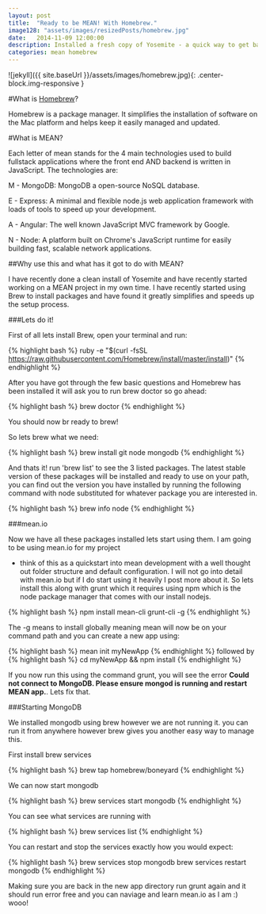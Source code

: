 ```yaml
---
layout: post
title:  "Ready to be MEAN! With Homebrew."
image128: "assets/images/resizedPosts/homebrew.jpg"
date:   2014-11-09 12:00:00
description: Installed a fresh copy of Yosemite - a quick way to get back running with Homebrew
categories: mean homebrew
---
```


![jekyll]({{ site.baseUrl }}/assets/images/homebrew.jpg){: .center-block.img-responsive }

#What is [Homebrew]?

Homebrew is a package manager. It simplifies the installation of software on the Mac platform and helps keep it easily managed and updated.

#What is MEAN?

Each letter of mean stands for the 4 main technologies used to build fullstack applications where the front end AND backend is written in JavaScript.
The technologies are:

M - MongoDB: MongoDB a open-source NoSQL database.

E - Express: A minimal and flexible node.js web application framework with loads of tools to speed up your development.

A - Angular: The well known JavaScript MVC framework by Google.

N - Node: A platform built on Chrome's JavaScript runtime for easily building fast, scalable network applications.

##Why use this and what has it got to do with MEAN?

I have recently done a clean install of Yosemite and have recently started working on a MEAN project in my own time.
I have recently started using Brew to install packages and have found it greatly simplifies and speeds up the setup process.

###Lets do it!

First of all lets install Brew, open your terminal and run:

{% highlight bash %}
ruby -e "$(curl -fsSL https://raw.githubusercontent.com/Homebrew/install/master/install)"
{% endhighlight %}

After you have got through the few basic questions and Homebrew has been installed it will ask you to run brew doctor so go ahead:

{% highlight bash %}
brew doctor
{% endhighlight %}

You should now br ready to brew!

So lets brew what we need:

 {% highlight bash %}
 brew install git node mongodb
 {% endhighlight %}

And thats it! run 'brew list' to see the 3 listed packages.
The latest stable version of these packages will be installed and ready to use on your path,
you can find out the version you have installed by running the following command with node substituted for whatever package you are interested in.

{% highlight bash %}
brew info node
{% endhighlight %}


###mean.io

Now we have all these packages installed lets start using them. I am going to be using mean.io for my project
- think of this as a quickstart into mean development with a well thought out folder structure and default configuration. I will not go into detail with mean.io but if I do start using it heavily I post more about it.
So lets install this along with grunt which it requires using npm which is the node package manager that comes with our install nodejs.

{% highlight bash %}
npm install mean-cli grunt-cli -g
{% endhighlight %}

The -g means to install globally meaning mean will now be on your command path and you can create a new app using:

{% highlight bash %}
mean init myNewApp
{% endhighlight %}
followed by
{% highlight bash %}
cd myNewApp && npm install
{% endhighlight %}

If you now run this using the command grunt, you will see the error **Could not connect to MongoDB. Please ensure mongod is running and restart MEAN app.**. Lets fix that.

###Starting MongoDB

We installed mongodb using brew however we are not running it. you can run it from anywhere however brew gives you another easy way to manage this.

First install brew services

{% highlight bash %}
brew tap homebrew/boneyard
{% endhighlight %}

We can now start mongodb

{% highlight bash %}
brew services start mongodb
{% endhighlight %}

You can see what services are running with

{% highlight bash %}
brew services list
{% endhighlight %}

You can restart and stop the services exactly how you would expect:

{% highlight bash %}
brew services stop mongodb
brew services restart mongodb
{% endhighlight %}


Making sure you are back in the new app directory run grunt again and it should run error free and you can naviage and learn mean.io as I am :) wooo!



[Homebrew]:    http://brew.sh/
